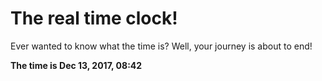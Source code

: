 # The real time clock!

Ever wanted to know what the time is? Well, your journey is about to end!

**The time is Dec 13, 2017, 08:42**
